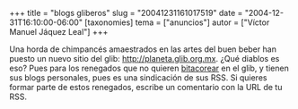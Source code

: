 +++
title = "blogs gliberos"
slug = "20041231161017519"
date = "2004-12-31T16:10:00-06:00"
[taxonomies]
tema = ["anuncios"]
autor = ["Víctor Manuel Jáquez Leal"]
+++

Una horda de chimpancés amaestrados en las artes del buen beber han
puesto un nuevo sitio del glib: <http://planeta.glib.org.mx>. ¿Qué
diablos es eso? Pues para los renegados que no quieren
[bitacorear](http://glib.org.mx/journal/) en el glib, y tienen sus blogs
personales, pues es una sindicación de sus RSS. Si quieres formar parte
de estos renegados, escribe un comentario con la URL de tu RSS.


